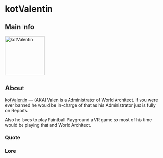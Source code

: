 # kotValentin

## Main Info
<img class="" src="https://tr.rbxcdn.com/30DAY-AvatarHeadshot-C578B6087B83D85AADC037707FBB4CF9-Png/420/420/AvatarHeadshot/Png/noFilter" alt="kotValentin" style="width:128px;height:128px;">

## About
[kotValentin](https://www.roblox.com/users/2729533722/profile) — (AKA) Valen is a Administrator of World Architect. If you were ever banned he would be in-charge of that as his Administrator just is fully on Reports.

Also he loves to play Paintball Playground a VR game so most of his time would be playing that and World Architect.

### Quote
<!-- Add a quote here -->

### Lore
<!-- Add lore here -->
